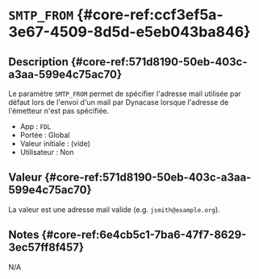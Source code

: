 # `SMTP_FROM` {#core-ref:ccf3ef5a-3e67-4509-8d5d-e5eb043ba846}

## Description {#core-ref:571d8190-50eb-403c-a3aa-599e4c75ac70}

Le paramètre `SMTP_FROM` permet de spécifier l'adresse mail utilisée par défaut
lors de l'envoi d'un mail par Dynacase lorsque l'adresse de l'émetteur n'est pas
spécifiée.

*   App : `FDL`
*   Portée : Global
*   Valeur initiale : (vide)
*   Utilisateur : Non

## Valeur {#core-ref:571d8190-50eb-403c-a3aa-599e4c75ac70}

La valeur est une adresse mail valide (e.g. `jsmith@example.org`).

## Notes {#core-ref:6e4cb5c1-7ba6-47f7-8629-3ec57ff8f457}

N/A

<!-- links -->